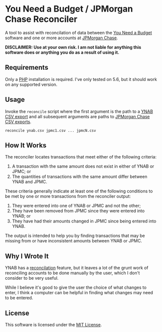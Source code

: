 # You Need a Budget / JPMorgan Chase Reconciler

A tool to assist with reconcilation of data between the [You Need a Budget](http://www.youneedabudget.com) software and one or more accounts at [JPMorgan Chase](https://www.chase.com).

**DISCLAIMER: Use at your own risk. I am not liable for anything this software does or anything you do as a result of using it.**

## Requirements

Only a [PHP](http://php.net) installation is required. I've only tested on 5.6, but it should work on any supported version.

## Usage

Invoke the `reconcile` script where the first argument is the path to a [YNAB CSV export](http://classic.youneedabudget.com/support/article/opening-a-csv-export-in-excel) and all subsequent arguments are paths to [JPMorgan Chase CSV exports](http://help.bookkeeping.godaddy.com/entries/22242916-Download-a-CSV-from-Chase-Bank).

```
reconcile ynab.csv jpmc1.csv ... jpmcN.csv
```

## How It Works

The reconciler locates transactions that meet either of the following criteria:

1. A transaction with the same amount does not exist in either of YNAB or JPMC; or
2. The quantities of transactions with the same amount differ between YNAB and JPMC.

These criteria generally indicate at least one of the following conditions to be met by one or more transactions from the reconciler output:

1. They were entered into one of YNAB or JPMC and not the other;
2. They have been removed from JPMC since they were entered into YNAB; or
3. They have had their amounts changed in JPMC since being entered into YNAB.

The output is intended to help you by finding transactions that may be missing from or have inconsistent amounts between YNAB or JPMC.

## Why I Wrote It

YNAB has a [reconcilation](http://classic.youneedabudget.com/support/article/how-to-reconcile) feature, but it leaves a lot of the grunt work of reconciling accounts to be done manually by the user, which I don't consider to be very useful.

While I believe it's good to give the user the choice of what changes to enter, I think a computer can be helpful in finding what changes may need to be entered.

## License

This software is licensed under the [MIT License](https://opensource.org/licenses/MIT).
